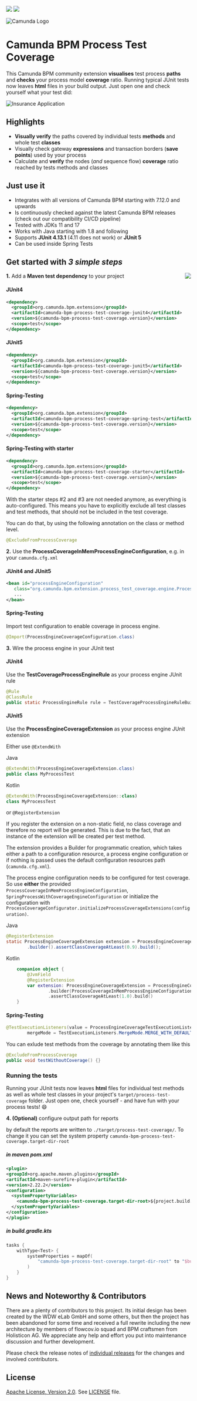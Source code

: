 [![](https://img.shields.io/badge/Lifecycle-Stable-brightgreen)](https://github.com/Camunda-Community-Hub/community/blob/main/extension-lifecycle.md#stable-)
[![](https://img.shields.io/badge/Community%20Extension-An%20open%20source%20community%20maintained%20project-FF4700)](https://github.com/camunda-community-hub/community)


![Camunda Logo](doc/img/Favicons-Circle-Colour.png)

# Camunda BPM Process Test Coverage 

This Camunda BPM community extension **visualises** test process **paths** and **checks** your process model **coverage** ratio. Running  typical JUnit tests now leaves **html** files in your build output. Just open one and check yourself what your test did:

![Insurance Application](doc/img/flowcov_coverage_report.png)

## Highlights

* **Visually verify** the paths covered by individual tests **methods** and whole test **classes**
* Visually check gateway **expressions** and transaction borders (**save points**) used by your process
* Calculate and **verify** the nodes (_and_ sequence flow) **coverage** ratio reached by tests methods and classes

## Just use it

* Integrates with all versions of Camunda BPM starting with 7.12.0 and upwards
* Is continuously checked against the latest Camunda BPM releases (check out our compatibility CI/CD pipeline)
* Tested with JDKs 11 and 17
* Works with Java starting with 1.8 and following 
* Supports **JUnit 4.13.1** (4.11 does not work) or **JUnit 5**
* Can be used inside Spring Tests 

## Get started with *3 simple steps*

**1.** Add a **Maven test dependency** to your project <a href="https://maven-badges.herokuapp.com/maven-central/org.camunda.bpm.extension/camunda-bpm-process-test-coverage"><img src="https://maven-badges.herokuapp.com/maven-central/org.camunda.bpm.extension/camunda-bpm-process-test-coverage-core/badge.svg" align="right" /></a>

#### JUnit4

```xml
<dependency>
  <groupId>org.camunda.bpm.extension</groupId>
  <artifactId>camunda-bpm-process-test-coverage-junit4</artifactId>
  <version>${camunda-bpm-process-test-coverage.version}</version>
  <scope>test</scope>
</dependency>
```

#### JUnit5

```xml
<dependency>
  <groupId>org.camunda.bpm.extension</groupId>
  <artifactId>camunda-bpm-process-test-coverage-junit5</artifactId>
  <version>${camunda-bpm-process-test-coverage.version}</version>
  <scope>test</scope>
</dependency>
```

#### Spring-Testing

```xml
<dependency>
  <groupId>org.camunda.bpm.extension</groupId>
  <artifactId>camunda-bpm-process-test-coverage-spring-test</artifactId>
  <version>${camunda-bpm-process-test-coverage.version}</version>
  <scope>test</scope>
</dependency>
```

#### Spring-Testing with starter

```xml
<dependency>
  <groupId>org.camunda.bpm.extension</groupId>
  <artifactId>camunda-bpm-process-test-coverage-starter</artifactId>
  <version>${camunda-bpm-process-test-coverage.version}</version>
  <scope>test</scope>
</dependency>
```

With the starter steps #2 and #3 are not needed anymore, as everything is auto-configured. This means you have to explicitly exclude all test classes and test methods,
that should not be included in the test coverage.

You can do that, by using the following annotation on the class or method level.

```java
@ExcludeFromProcessCoverage
```

**2.** Use the **ProcessCoverageInMemProcessEngineConfiguration**, e.g. in your `camunda.cfg.xml`

#### JUnit4 and JUnit5

```xml
<bean id="processEngineConfiguration"
   class="org.camunda.bpm.extension.process_test_coverage.engine.ProcessCoverageInMemProcessEngineConfiguration">
   ...
</bean>
```

#### Spring-Testing

Import test configuration to enable coverage in process engine.
```java
@Import(ProcessEngineCoverageConfiguration.class)
```

**3.** Wire the process engine in your JUnit test

#### JUnit4

Use the **TestCoverageProcessEngineRule** as your process engine JUnit rule

```java
@Rule
@ClassRule
public static ProcessEngineRule rule = TestCoverageProcessEngineRuleBuilder.create().build();
```

#### JUnit5

Use the **ProcessEngineCoverageExtension** as your process engine JUnit extension

Either use `@ExtendWith`

Java
```java
@ExtendWith(ProcessEngineCoverageExtension.class)
public class MyProcessTest
```

Kotlin
```kotlin
@ExtendWith(ProcessEngineCoverageExtension::class)
class MyProcessTest
```
or `@RegisterExtension`

If you register the extension on a non-static field, no class coverage and therefore no report will be generated. This is due to the fact, that an instance of the extension will be created per test method.

The extension provides a Builder for programmatic creation, which takes either a path to a configuration resource, a process engine configuration or if nothing is passed uses the default configuration resources path (`camunda.cfg.xml`).

The process engine configuration needs to be configured for test coverage. So use **either** the provided `ProcessCoverageInMemProcessEngineConfiguration`, `SpringProcessWithCoverageEngineConfiguration` or initialize the configuration with `ProcessCoverageConfigurator.initializeProcessCoverageExtensions(configuration)`.

Java
```java
@RegisterExtension
static ProcessEngineCoverageExtension extension = ProcessEngineCoverageExtension
        .builder().assertClassCoverageAtLeast(0.9).build();
```

Kotlin
```kotlin
    companion object {
        @JvmField
        @RegisterExtension
        var extension: ProcessEngineCoverageExtension = ProcessEngineCoverageExtension
                .builder(ProcessCoverageInMemProcessEngineConfiguration())
                .assertClassCoverageAtLeast(1.0).build()
    }
```

#### Spring-Testing

```java
@TestExecutionListeners(value = ProcessEngineCoverageTestExecutionListener.class,
        mergeMode = TestExecutionListeners.MergeMode.MERGE_WITH_DEFAULTS)
```

You can exlude test methods from the coverage by annotating them like this

```java
@ExcludeFromProcessCoverage
public void testWithoutCoverage() {}
```

### Running the tests

Running your JUnit tests now leaves **html** files for individual test methods as well as whole test classes in your project's `target/process-test-coverage` folder. Just open one, check yourself - and have fun with your process tests! :smile:

**4. (Optional)** configure output path for reports

by default the reports are written to `./target/process-test-coverage/`. To change it you can set the system property `camunda-bpm-process-test-coverage.target-dir-root`

##### in maven pom.xml
```xml
<plugin>
<groupId>org.apache.maven.plugins</groupId>
<artifactId>maven-surefire-plugin</artifactId>
<version>2.22.2</version>
<configuration>
  <systemPropertyVariables>
    <camunda-bpm-process-test-coverage.target-dir-root>${project.build.directory}/my-coverage-reports/</camunda-bpm-process-test-coverage.target-dir-root>
  </systemPropertyVariables>
</configuration>
</plugin>
```

##### in build.gradle.kts
```kotlin
tasks {
    withType<Test> {
        systemProperties = mapOf(
            "camunda-bpm-process-test-coverage.target-dir-root" to "$buildDir/my-coverage-reports/"
        )
    }
}
```
## News and Noteworthy & Contributors

There are a plenty of contributors to this project. Its initial design has been created by the WDW eLab GmbH and some others, 
but then the project has been abandoned for some time and received a full rewrite including the new architecture by members 
of flowcov.io squad and BPM craftsmen from Holisticon AG. We appreciate any help and effort you put into maintenance 
discussion and further development. 

Please check the release notes of [individual releases](https://github.com/camunda-community-hub/camunda-bpm-process-test-coverage/releases) for the changes 
and involved contributors.

## License
[Apache License, Version 2.0](https://www.apache.org/licenses/LICENSE-2.0). See [LICENSE](LICENSE) file.

